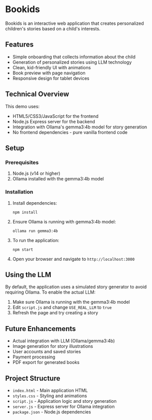 # Bookids

Bookids is an interactive web application that creates personalized children's stories based on a child's interests. 

## Features

- Simple onboarding that collects information about the child
- Generation of personalized stories using LLM technology
- Clean, kid-friendly UI with animations
- Book preview with page navigation
- Responsive design for tablet devices

## Technical Overview

This demo uses:
- HTML5/CSS3/JavaScript for the frontend
- Node.js Express server for the backend
- Integration with Ollama's gemma3:4b model for story generation
- No frontend dependencies - pure vanilla frontend code

## Setup

### Prerequisites

1. Node.js (v14 or higher)
2. Ollama installed with the gemma3:4b model

### Installation

1. Install dependencies:
   ```
   npm install
   ```

2. Ensure Ollama is running with gemma3:4b model:
   ```
   ollama run gemma3:4b
   ```

3. To run the application:
   ```
   npm start
   ```

4. Open your browser and navigate to `http://localhost:3000`

## Using the LLM

By default, the application uses a simulated story generator to avoid requiring Ollama. To enable the actual LLM:

1. Make sure Ollama is running with the gemma3:4b model
2. Edit `script.js` and change `USE_REAL_LLM` to `true`
3. Refresh the page and try creating a story

## Future Enhancements

- Actual integration with LLM (Ollama/gemma3:4b)
- Image generation for story illustrations
- User accounts and saved stories
- Payment processing
- PDF export for generated books

## Project Structure

- `index.html` - Main application HTML
- `styles.css` - Styling and animations
- `script.js` - Application logic and story generation
- `server.js` - Express server for Ollama integration
- `package.json` - Node.js dependencies 